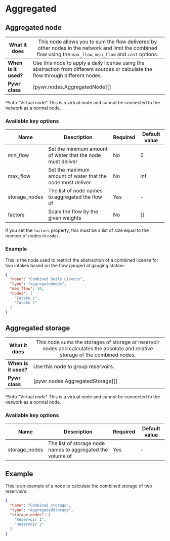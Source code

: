 # Aggregated

## Aggregated node

| What it does         | <span style="font-weight:normal;">This node allows you to sum the flow delivered by other nodes in the network and limit the combined flow using the `max_flow`, `min_flow` and `cost` options.</span> |
|----------------------|--------------------------------------------------------------------------------------------------------------------------------------------------------------------------------------------------------|
| **When is it used?** | Use this node to apply a daily license using the abstraction from different sources or calculate the flow through different nodes.                                                                     |
| **Pywr class**       | [pywr.nodes.AggregatedNode][]                                                                                                                                                                          |

!!!info "Virtual node"
    This is a virtual node and cannot be connected to the network as a normal node.
                                                                                                               
### Available key options  
  
| Name          | Description                                                | Required | Default value |
|---------------|------------------------------------------------------------|----------|---------------|
| min_flow      | Set the minimum amount of water that the node must deliver | No       | 0             |
| max_flow      | Set the maximum amount of water that the node must deliver | No       | Inf           |
| storage_nodes | The list of node names to aggregated the flow of           | Yes      | -             |
| factors       | Scale the flow by the given weights                        | No       | []            |
 
If you set the `factors` property, this must be a list of size equal to the number of nodes in `nodes`.

### Example  
This is the node used to restrict the abstraction of a combined license for two intakes based on the flow gauged 
at gauging station:  
```json  
{
  "name": "Combined Daily Licence",
  "type": "aggregatednode",
  "max_flow": 10,
  "nodes": [
    "Intake 1",
    "Intake 2"
  ]
}
```

## Aggregated storage

| What it does         | <span style="font-weight:normal;">This node sums the storages of storage or reservoir nodes and calculates the absolute and relative storage of the combined nodes.</span> |
|----------------------|----------------------------------------------------------------------------------------------------------------------------------------------------------------------------|
| **When is it used?** | Use this node to group reservoirs.                                                                                                                                         |
| **Pywr class**       | [pywr.nodes.AggregatedStorage][]                                                                                                                                           |

!!!info "Virtual node"
    This is a virtual node and cannot be connected to the network as a normal node.
                                                                                                                           
### Available key options  
  
| Name          | Description                                                | Required | Default value |
|---------------|------------------------------------------------------------|----------|---------------|
| storage_nodes | The list of storage node names to aggregated the volume of | Yes      | -             |
                                                                                     

## Example  
This is an example of a node to calculate the combined storage of two reservoirs:  
```json 
{  
  "name": "Combined storage",  
  "type": "AggregatedStorage",  
  "storage_nodes": [  
    "Reservoir 1",  
    "Reservoir 2"
  ]
}
```